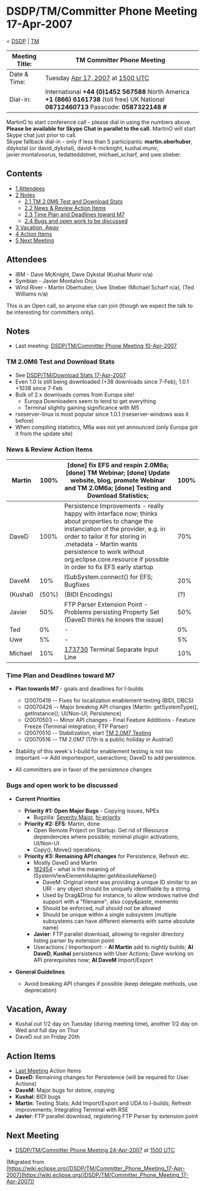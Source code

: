 

DSDP/TM/Committer Phone Meeting 17-Apr-2007
===========================================

< [DSDP](/DSDP "DSDP")‎ | [TM](/DSDP/TM "DSDP/TM")

| Meeting Title: | **TM Committer Phone Meeting** |
| --- | --- |
| Date & Time: | Tuesday [Apr 17, 2007](/index.php?title=Apr_17,_2007&action=edit&redlink=1 "Apr 17, 2007 (page does not exist)") at [1500 UTC](http://www.timeanddate.com/worldclock/meetingdetails.html?year=2007&month=4&day=17&hour=15&min=00&sec=0&p1=224&p2=159&p3=250&p4=136&p5=223&iv=1800) |
| Dial-in: | International **+44 (0)1452 567588**   North America **+1 (866) 6161738** (toll free)   UK National **08712460713**   Passcode: **0587322148 #** |

MartinO to start conference call - please dial in using the numbers above.  
**Please be available for Skype Chat in parallel to the call.** MartinO will start Skype chat just prior to call.  
Skype fallback dial-in - only if less than 5 participants: **martin.oberhuber**, ddykstal (or david\_dykstal), david-k-mcknight, kushal.munir, javier.montalvoorus, tedatteddotnet, michael\_scharf, and uwe.stieber.  

Contents
--------

*   [1 Attendees](#Attendees)
*   [2 Notes](#Notes)
    *   [2.1 TM 2.0M6 Test and Download Stats](#TM-2.0M6-Test-and-Download-Stats)
    *   [2.2 News & Review Action Items](#News-.26-Review-Action-Items)
    *   [2.3 Time Plan and Deadlines toward M7](#Time-Plan-and-Deadlines-toward-M7)
    *   [2.4 Bugs and open work to be discussed](#Bugs-and-open-work-to-be-discussed)
*   [3 Vacation, Away](#Vacation.2C-Away)
*   [4 Action Items](#Action-Items)
*   [5 Next Meeting](#Next-Meeting)

Attendees
---------

*   IBM - Dave McKnight, Dave Dykstal (Kushal Munir n/a)
*   Symbian - Javier Montalvo Orús
*   Wind River - Martin Oberhuber, Uwe Stieber (Michael Scharf n/a), (Ted Williams n/a)

This is an Open call, so anyone else can join (though we expect the talk to be interesting for committers only).

Notes
-----

*   Last meeting: [DSDP/TM/Committer Phone Meeting 10-Apr-2007](/DSDP/TM/Committer_Phone_Meeting_10-Apr-2007 "DSDP/TM/Committer Phone Meeting 10-Apr-2007")

### TM 2.0M6 Test and Download Stats

*   See [DSDP/TM/Download Stats 17-Apr-2007](/DSDP/TM/Download_Stats_17-Apr-2007 "DSDP/TM/Download Stats 17-Apr-2007")
*   Even 1.0 is still being downloaded (+38 downloads since 7-Feb); 1.0.1 +1038 since 7-Feb
*   Bulk of 2.x downloads comes from Europa site!
    *   Europa Downloaders seem to tend to get everything
    *   Terminal slightly gaining significance with M5
*   rseserver-linux is most popular since 1.0.1 (rseserver-windows was it before)
*   When compiling statistics, M6a was not yet announced (only Europa got it from the update site)

  

### News & Review Action Items

| Martin | 100% | \[done\] fix EFS and respin 2.0M6a; \[done\] TM Webinar; \[done\] Update website, blog, promote Webinar and TM 2.0M6a; \[done\] Testing and Download Statistics; | 100% |
| --- | --- | --- | --- |
| DaveD | 100% | Persistence Improvements - really happy with interface now; thinks about properties to change the instanciation of the provider, e.g. in order to tailor it for storing in .metadata - Martin wants persistence to work without org.eclipse.core.resource if possible in order to fix EFS early startup | 70% |
| DaveM | 10% | ISubSystem.connect() for EFS; Bugfixes | 20% |
| (Kushal) | (50%) | (BIDI Encodings) | (?) |
| Javier | 50% | FTP Parser Extension Point - Problems persisting Property Set (DaveD thinks he knows the issue) | 50% |
| Ted | 0% | - | 0% |
| Uwe | 5% | - | 5% |
| Michael | 10% | [173730](https://bugs.eclipse.org/bugs/show_bug.cgi?id=173730) Terminal Separate Input Line | 10% |

### Time Plan and Deadlines toward M7

*   **Plan towards M7** \- goals and deadlines for I-builds
    *   I20070419 -- Fixes for localization enablement testing (BIDI, DBCS)
    *   I20070426 -- Major breaking API changes (Martin: getSystemType(), getInstance(); UI/Non-UI; Persistence)
    *   I20070503 -- Minor API changes - Final Feature Additions - Feature Freeze (Terminal integration; FTP Parser)
    *   I20070510 -- Stabilization, start [TM 2.0M7 Testing](/index.php?title=TM_2.0M7_Testing&action=edit&redlink=1 "TM 2.0M7 Testing (page does not exist)")
    *   I20070516 -- TM 2.0M7 (17th is a public holiday in Austria!)

  

*   Stability of this week's I-build for enablement testing is not too important --> Add importexport, useractions; DaveD to add persistence.
*   All committers are in favor of the persistence changes

### Bugs and open work to be discussed

*   **Current Priorities**
    *   **Priority #1: Open Major Bugs** \- Copying issues, NPEs
        *   Bugzilla: [Severity Major](https://bugs.eclipse.org/bugs/buglist.cgi?query_format=advanced&classification=DSDP&product=Target+Management&bug_status=UNCONFIRMED&bug_status=NEW&bug_status=ASSIGNED&bug_status=REOPENED&bug_severity=blocker&bug_severity=critical&bug_severity=major&cmdtype=doit), [hi-priority](https://bugs.eclipse.org/bugs/buglist.cgi?query_format=advanced&classification=DSDP&product=Target+Management&bug_status=UNCONFIRMED&bug_status=NEW&bug_status=ASSIGNED&bug_status=REOPENED&cmdtype=doit&field0-0-0=priority&type0-0-0=regexp&value0-0-0=P%5B12%5D&field0-0-1=bug_severity&type0-0-1=regexp&value0-0-1=blocker%7Ccritical%7Cmajor)
    *   **Priority #2: EFS**: Martin, done
        *   Open Remote Project on Startup: Get rid of IResource dependencies where possible; minimal plugin activations; UI/Non-UI
        *   Copy(), Move() operations;
    *   **Priority #3: Remaining API changes** for Persistence, Refresh etc.
        *   Mostly DaveD and Martin
        *   [182454](https://bugs.eclipse.org/bugs/show_bug.cgi?id=182454) \- what is the meaning of ISystemViewElementAdapter.getAbsoluteName()
            *   DaveM: Original intent was providing a unique ID similar to an URI - any object should be uniquely identifiable by a string.
            *   Used by Drag&Drop for instance, to allow windows native dnd support with a "filename"; also copy&paste, memento
            *   Should be enforced, null should not be allowed
            *   Should be unique within a single subsystem (multiple subsystems can have different elements with same absolute name)
        *   **Javier**: FTP parallel download, allowing to register directory listing parser by extension point
        *   Useractions / Importexport: - **AI Martin** add to nightly builds; **AI DaveD, Kushal** persistence with User Actions; Dave working on API prerequisites now; **AI DaveM** Import/Export

  

*   **General Guidelines**
    *   Avoid breaking API changes if possible (keep delegate methods, use deprecation)

Vacation, Away
--------------

*   Kushal out 1/2 day on Tuesday (during meeting time), another 1/2 day on Wed and full day on Thur
*   DaveD out on Friday 20th

Action Items
------------

*   [Last Meeting](/DSDP/TM/Committer_Phone_Meeting_10-Apr-2007#Action_Items "DSDP/TM/Committer Phone Meeting 10-Apr-2007") Action Items
*   **DaveD**: Remaining changes for Persistence (will be required for User Actions)
*   **DaveM**: Major bugs for dstore, copying
*   **Kushal**: BIDI bugs
*   **Martin**: Testing Stats; Add Import/Export and UDA to I-builds; Refresh improvements; Integrating Terminal with RSE
*   **Javier**: FTP parallel download, registering FTP Parser by extension point

Next Meeting
------------

*   [DSDP/TM/Committer Phone Meeting 24-Apr-2007](/DSDP/TM/Committer_Phone_Meeting_24-Apr-2007 "DSDP/TM/Committer Phone Meeting 24-Apr-2007") at [1500 UTC](http://www.timeanddate.com/worldclock/meetingdetails.html?year=2007&month=4&day=24&hour=15&min=00&sec=0&p1=224&p2=159&p3=250&p4=136&p5=223&iv=1800)


(Migrated from [https://wiki.eclipse.org//DSDP/TM/Committer_Phone_Meeting_17-Apr-2007](https://wiki.eclipse.org//DSDP/TM/Committer_Phone_Meeting_17-Apr-2007))